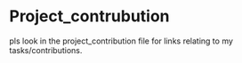 # Project_contrubution
pls look in the project_contribution file for links relating to my tasks/contributions.
